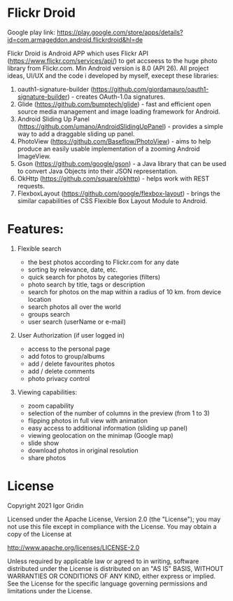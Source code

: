 # Flickr Droid 

Google play link: https://play.google.com/store/apps/details?id=com.armageddon.android.flickrdroid&hl=de

Flickr Droid is Android APP which uses Flickr API (https://www.flickr.com/services/api/) to get accseess to the huge photo library from Flickr.com.
Min Android version is 8.0 (API 26). All project ideas, UI/UX and the code i developed by myself, execept these libraries: 
1. oauth1-signature-builder (https://github.com/giordamauro/oauth1-signature-builder) - creates OAuth-1.0a signatures. 
2. Glide (https://github.com/bumptech/glide) - fast and efficient open source media management and image loading framework for Android.
3. Android Sliding Up Panel (https://github.com/umano/AndroidSlidingUpPanel) - provides a simple way to add a draggable sliding up panel.
4. PhotoView (https://github.com/Baseflow/PhotoView) - aims to help produce an easily usable implementation of a zooming Android ImageView.
5. Gson (https://github.com/google/gson) - a Java library that can be used to convert Java Objects into their JSON representation.
6. OkHttp (https://github.com/square/okhttp) - helps work with REST requests.
7. FlexboxLayout (https://github.com/google/flexbox-layout) - brings the similar capabilities of CSS Flexible Box Layout Module to Android.

# Features: 
1. Flexible search
   - the best photos according to Fliсkr.com for any date
   - sorting by relevance, date, etc.
   - quick search for photos by categories (filters)
   - photo search by title, tags or description
   - search for photos on the map within a radius of 10 km. from device location
   - search photos all over the world
   - groups search
   - user search (userName or e-mail)
   
2. User Authorization (if user logged in)
   - access to the personal page
   - add fotos to group/albums
   - add / delete favourites photos
   - add / delete comments
   - photo privacy control
   
3. Viewing capabilities:
   - zoom capability
   - selection of the number of columns in the preview (from 1 to 3)
   - flipping photos in full view with animation
   - easy access to additional information (sliding up panel)
   - viewing geolocation on the minimap (Google map)
   - slide show
   - download photos in original resolution
   - share photos
   
# License

Copyright 2021 Igor Gridin

Licensed under the Apache License, Version 2.0 (the "License");
you may not use this file except in compliance with the License.
You may obtain a copy of the License at

   http://www.apache.org/licenses/LICENSE-2.0

Unless required by applicable law or agreed to in writing, software
distributed under the License is distributed on an "AS IS" BASIS,
WITHOUT WARRANTIES OR CONDITIONS OF ANY KIND, either express or implied.
See the License for the specific language governing permissions and
limitations under the License.

